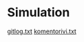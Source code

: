 # Simulation
[gitlog.txt](https://github.com/githubuser100923/simulation/blob/master/exercises/week1/gitlog.txt)
[komentorivi.txt](https://github.com/githubuser100923/simulation/blob/master/exercises/week1/komentorivi.txt)
